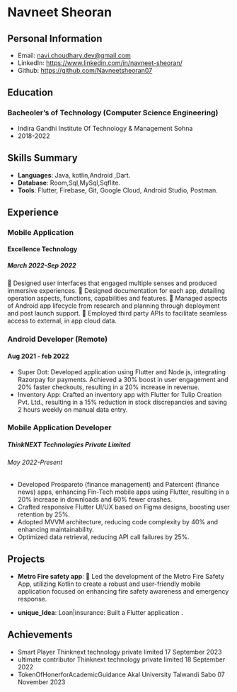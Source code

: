 # Navneet Sheoran
## Personal Information
- Email: navi.choudhary.dev@gmail.com
- LinkedIn: https://www.linkedin.com/in/navneet-sheoran/
- Github: https://github.com/Navneetsheoran07 



## Education
### Bacheoler’s of Technology (Computer Science Engineering)

  - Indira Gandhi Institute Of Technology & Management Sohna 
  - 2018-2022

## Skills Summary
- **Languages**: Java, kotlin,Android ,Dart.
- **Database**: Room,Sql,MySql,Sqflite.
- **Tools**: Flutter,  Firebase, Git,  Google Cloud, Android Studio, Postman.

## Experience

### Mobile Application 
#### Excellence Technology 
##### March 2022-Sep 2022
 Designed user interfaces that engaged multiple senses and produced immersive experiences.
 Designed documentation for each app, detailing operation aspects, functions, capabilities and features.
 Managed aspects of Android app lifecycle from research and planning through deployment and post launch support.
 Employed third party APIs to facilitate seamless access to external, in app cloud data.

### Android Developer (Remote)
#### Aug 2021 - feb 2022
- Super Dot: Developed application using Flutter and Node.js, integrating Razorpay for payments. Achieved a 30% boost in user engagement and 20% faster checkouts, resulting in a 20% increase in revenue.
- Inventory App: Crafted an inventory app with Flutter for Tulip Creation Pvt. Ltd., resulting in a 15% reduction in stock discrepancies and saving 2 hours weekly on manual data entry.

###  Mobile Application Developer
##### ThinkNEXT Technologies Private Limited
###### May 2022-Present
- Developed Prospareto (finance management) and Patercent (finance news) apps, enhancing Fin-Tech mobile apps using Flutter, resulting in a 20% increase in downloads and 60% fewer crashes.
- Crafted responsive Flutter UI/UX based on Figma designs, boosting user retention by 25%.
- Adopted MVVM architecture, reducing code complexity by 40% and enhancing maintainability.
- Optimized data retrieval, reducing API call failures by 25%.

## Projects
- **Metro Fire safety app**:  Led the development of the Metro Fire Safety App, utilizing Kotlin to create a robust and user-friendly
mobile application focused on enhancing fire safety awareness and emergency response.

- **unique_Idea**: Loan|insurance: Built a Flutter application  .


## Achievements
- Smart Player
Thinknext technology private limited
17 September 2023
- ultimate contributor
Thinknext technology private limited
18 September 2022
- TokenOfHonerforAcademicGuidance
Akal University Talwandi Sabo
07 November 2023
